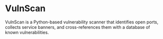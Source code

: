 # VulnScan
VulnScan is a Python-based vulnerability scanner that identifies open ports, collects service banners, and cross-references them with a database of known vulnerabilities.
